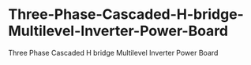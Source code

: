 # Three-Phase-Cascaded-H-bridge-Multilevel-Inverter-Power-Board
Three Phase Cascaded H bridge Multilevel Inverter Power Board
